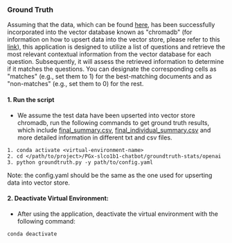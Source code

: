 ### Ground Truth

Assuming that the data, which can be found [here](https://github.com/BCM-HGSC/PGx-slco1b1-chatbot/tree/main/groundtruth-stats/data), has been successfully incorporated into the vector database known as "chromadb" (for information on how to upsert data into the vector store, please refer to this [link](https://github.com/BCM-HGSC/PGx-slco1b1-chatbot/tree/main/upsert)), this application is designed to utilize a list of questions and retrieve the most relevant contextual information from the vector database for each question. Subsequently, it will assess the retrieved information to determine if it matches the questions. You can designate the corresponding cells as "matches" (e.g., set them to 1) for the best-matching documents and as "non-matches" (e.g., set them to 0) for the rest.

#### 1. Run the script  
* We assume the test data have been upserted into vector store chromadb, run the following commands to get ground truth results, which include [final_summary.csv](final_summary.csv), [final_individual_summary.csv](final_individual_summary.csv) and more detailed information in different txt and csv files.
```
1. conda activate <virtual-environment-name>
2. cd </path/to/project>/PGx-slco1b1-chatbot/groundtruth-stats/openai
3. python groundtruth.py -y path/to/config.yaml
```
Note: the config.yaml should be the same as the one used for upserting data into vector store.

#### 2. Deactivate Virtual Environment:
* After using the application, deactivate the virtual environment with the following command:
```commandline
conda deactivate  
```